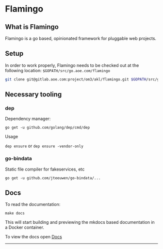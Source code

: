 # Flamingo

## What is Flamingo

Flamingo is a go based, opinionated framework for pluggable web projects.

## Setup

In order to work properly, Flamingo needs to be checked out at the following location: `$GOPATH/src/go.aoe.com/flamingo`
```sh
git clone git@gitlab.aoe.com:project/om3/akl/flamingo.git $GOPATH/src/go.aoe.com/flamingo
```

## Necessary tooling

### dep

Dependency manager:

`go get -u github.com/golang/dep/cmd/dep`

Usage

`dep ensure` or `dep ensure -vendor-only`

### go-bindata

Static file compiler for fakeservices, etc

`go get -u github.com/jteeuwen/go-bindata/...`

## Docs

To read the documentation:

```
make docs
```

This will start building and previewing the mkdocs based documentation in a Docker container.

To view the docs open  [Docs](http://localhost:8000)

-----------------
